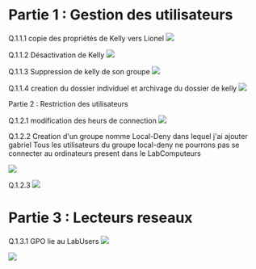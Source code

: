 # Partie 1 : Gestion des utilisateurs

Q.1.1.1
copie des propriétés de Kelly vers Lionel
![](https://github.com/Lucapouilly/Ckekpoint_3/blob/main/Ressources_Exercice_1/ajout%20de%20lionel.png)

Q.1.1.2
Désactivation de Kelly 
![](https://github.com/Lucapouilly/Ckekpoint_3/blob/main/Ressources_Exercice_1/desactivation%20de%20kelly.png)

Q.1.1.3
Suppression de kelly de son groupe
![](https://github.com/Lucapouilly/Ckekpoint_3/blob/main/Ressources_Exercice_1/suppression%20du%20groupe%20pour%20keely.png)

Q.1.1.4
creation du dossier individuel et archivage du dossier de kelly
![](https://github.com/Lucapouilly/Ckekpoint_3/blob/main/Ressources_Exercice_1/dossier%20individuel.png)

Partie 2 : Restriction des utilisateurs

Q.1.2.1
modification des heurs de connection
![](https://github.com/Lucapouilly/Ckekpoint_3/blob/main/Ressources_Exercice_1/heure%20de%20connection.png)

Q.1.2.2
Creation d'un groupe nomme Local-Deny dans lequel j'ai ajouter gabriel
Tous les utilisateurs du groupe local-deny ne pourrons pas se connecter au ordinateurs present dans le LabComputeurs

![](https://github.com/Lucapouilly/Ckekpoint_3/blob/main/Ressources_Exercice_1/desal%20logon%20client.png)

Q.1.2.3
![](https://github.com/Lucapouilly/Ckekpoint_3/blob/main/Ressources_Exercice_1/option%20des%20mdp.png)

# Partie 3 : Lecteurs reseaux

Q.1.3.1
GPO lie au LabUsers
![](https://github.com/Lucapouilly/Ckekpoint_3/blob/main/Ressources_Exercice_1/crea%20de%20E.png)

![](https://github.com/Lucapouilly/Ckekpoint_3/blob/main/Ressources_Exercice_1/crea%20de%20F.png)